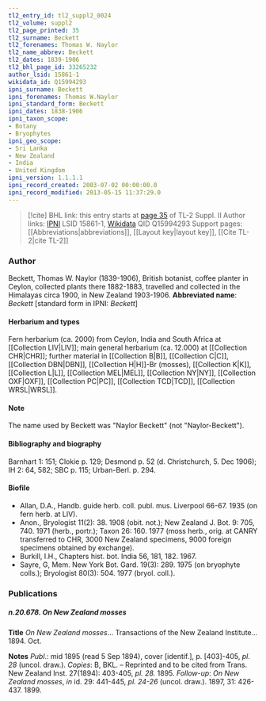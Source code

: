 ```yaml
---
tl2_entry_id: tl2_suppl2_0024
tl2_volume: suppl2
tl2_page_printed: 35
tl2_surname: Beckett
tl2_forenames: Thomas W. Naylor
tl2_name_abbrev: Beckett
tl2_dates: 1839-1906
tl2_bhl_page_id: 33265232
author_lsid: 15861-1
wikidata_id: Q15994293
ipni_surname: Beckett
ipni_forenames: Thomas W.Naylor
ipni_standard_form: Beckett
ipni_dates: 1838-1906
ipni_taxon_scope: 
- Botany
- Bryophytes
ipni_geo_scope: 
- Sri Lanka
- New Zealand
- India
- United Kingdom
ipni_version: 1.1.1.1
ipni_record_created: 2003-07-02 00:00:00.0
ipni_record_modified: 2013-05-15 11:37:29.0
---
```


> [!cite] BHL link: this entry starts at [page 35](https://www.biodiversitylibrary.org/page/33265232) of TL-2 Suppl. II
> Author links: [IPNI](https://www.ipni.org/a/15861-1) LSID 15861-1, [Wikidata](https://www.wikidata.org/wiki/Q15994293) QID Q15994293
> Support pages: [[Abbreviations|abbreviations]], [[Layout key|layout key]], [[Cite TL-2|cite TL-2]]

### Author

Beckett, Thomas W. Naylor (1839-1906), British botanist, coffee planter in Ceylon, collected plants there 1882-1883, travelled and collected in the Himalayas circa 1900, in New Zealand 1903-1906. 
**Abbreviated name**: *Beckett* \[standard form in IPNI: *Beckett*\]

#### Herbarium and types

Fern herbarium (ca. 2000) from Ceylon, India and South Africa at [[Collection LIV|LIV]]; main general herbarium (ca. 12.000) at [[Collection CHR|CHR]]; further material in [[Collection B|B]], [[Collection C|C]], [[Collection DBN|DBN]], [[Collection H|H]]-Br (mosses), [[Collection K|K]], [[Collection L|L]], [[Collection MEL|MEL]], [[Collection NY|NY]], [[Collection OXF|OXF]], [[Collection PC|PC]], [[Collection TCD|TCD]], [[Collection WRSL|WRSL]].

#### Note

The name used by Beckett was "Naylor Beckett" (not "Naylor-Beckett").

#### Bibliography and biography

Barnhart 1: 151; Clokie p. 129; Desmond p. 52 (d. Christchurch, 5. Dec 1906); IH 2: 64, 582; SBC p. 115; Urban-Berl. p. 294.

#### Biofile

- Allan, D.A., Handb. guide herb. coll. publ. mus. Liverpool 66-67. 1935 (on fern herb. at LIV).
- Anon., Bryologist 11(2): 38. 1908 (obit. not.); New Zealand J. Bot. 9: 705, 740. 1971 (herb., portr.); Taxon 26: 160. 1977 (moss herb., orig. at CANRY transferred to CHR, 3000 New Zealand specimens, 9000 foreign specimens obtained by exchange).
- Burkill, I.H., Chapters hist. bot. India 56, 181, 182. 1967.
- Sayre, G, Mem. New York Bot. Gard. 19(3): 289. 1975 (on bryophyte colls.); Bryologist 80(3): 504. 1977 (bryol. coll.).

### Publications

##### n.20.678. On New Zealand mosses

**Title**
*On New Zealand mosses*... Transactions of the New Zealand Institute... 1894. Oct.

**Notes**
*Publ*.: mid 1895 (read 5 Sep 1894), cover \[identif.\], p. \[403\]-405, *pl. 28* (uncol. draw.).
*Copies*: B, BKL. – Reprinted and to be cited from Trans. New Zealand Inst. 27(1894): 403-405, *pl. 28.* 1895.
*Follow-up*: *On New Zealand mosses*, *in* id. 29: 441-445, *pl. 24-26* (uncol. draw.). 1897, 31: 426-437. 1899.

